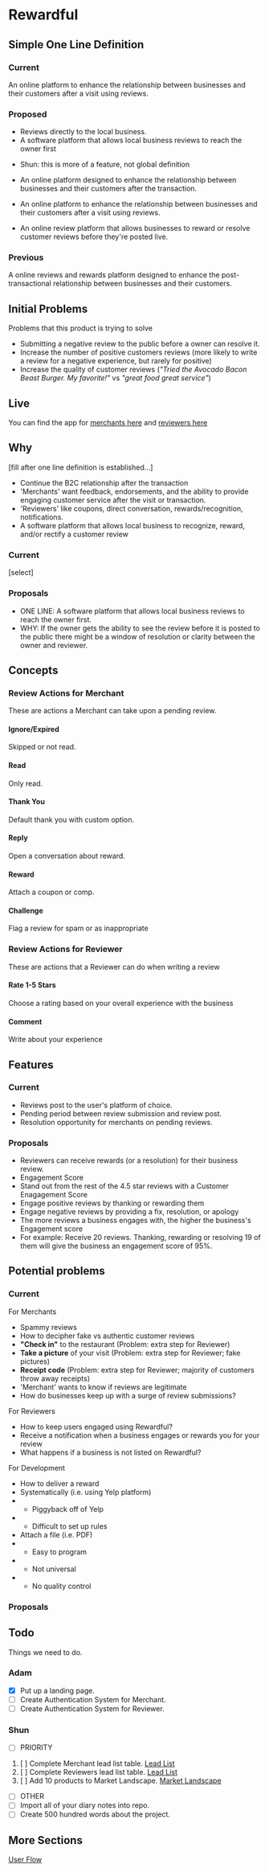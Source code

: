 # Rewardful
## Simple One Line Definition
### Current
An online platform to enhance the relationship between businesses and their customers after a visit using reviews.

### Proposed
- Reviews directly to the local business.
- A software platform that allows local business reviews to reach the owner first
 * Shun: this is more of a feature, not global definition
- An online platform designed to enhance the relationship between businesses and their customers after the transaction.
 * An online platform to enhance the relationship between businesses and their customers after a visit using reviews.
- An online review platform that allows businesses to reward or resolve customer reviews before they're posted live.

 
### Previous
A online reviews and rewards platform designed to enhance the post-transactional relationship between businesses and their customers.

## Initial Problems
Problems that this product is trying to solve
- Submitting a negative review to the public before a owner can resolve it.
- Increase the number of positive customers reviews (more likely to write a review for a negative experience, but rarely for positive)
- Increase the quality of customer reviews (*"Tried the Avocado Bacon Beast Burger. My favorite!"* vs *"great food great service"*)

## Live
You can find the app for [merchants here](http://biz-rewardful.jastcode.com) and [reviewers here](http://rewardful.jastcode.com)

## Why
[fill after one line definition is established...]
- Continue the B2C relationship after the transaction
- 'Merchants' want feedback, endorsements, and the ability to provide engaging customer service after the visit or transaction.
- 'Reviewers' like coupons, direct conversation, rewards/recognition, notifications.
- A software platform that allows local business to recognize, reward, and/or rectify a customer review

### Current
[select]
### Proposals
- ONE LINE: A software platform that allows local business reviews to reach the owner first.
 - WHY: If the owner gets the ability to see the review before it is posted to the public there might be a window of resolution or clarity between the owner and reviewer.

## Concepts
### Review Actions for Merchant
These are actions a Merchant can take upon a pending review.
#### Ignore/Expired
Skipped or not read.
#### Read
Only read.
#### Thank You
Default thank you with custom option.
#### Reply
Open a conversation about reward.
#### Reward
Attach a coupon or comp.
#### Challenge
Flag a review for spam or as inappropriate

### Review Actions for Reviewer
These are actions that a Reviewer can do when writing a review
#### Rate 1-5 Stars
Choose a rating based on your overall experience with the business
#### Comment
Write about your experience

## Features

### Current
- Reviews post to the user's platform of choice.
- Pending period between review submission and review post.
- Resolution opportunity for merchants on pending reviews.

### Proposals
- Reviewers can receive rewards (or a resolution) for their business review.
- Engagement Score
 - Stand out from the rest of the 4.5 star reviews with a Customer Enagagement Score
 - Engage positive reviews by thanking or rewarding them
 - Engage negative reviews by providing a fix, resolution, or apology
 - The more reviews a business engages with, the higher the business's Engagement score
 - For example: Receive 20 reviews. Thanking, rewarding or resolving 19 of them will give the business an engagement score of 95%.

## Potential problems

### Current
For Merchants
- Spammy reviews
 - How to decipher fake vs authentic customer reviews
  - **"Check in"** to the restaurant (Problem: extra step for Reviewer)
  - **Take a picture** of your visit (Problem: extra step for Reviewer; fake pictures)
  - **Receipt code** (Problem: extra step for Reviewer; majority of customers throw away receipts)
 - 'Merchant' wants to know if reviews are legitimate
- How do businesses keep up with a surge of review submissions?

For Reviewers
 - How to keep users engaged using Rewardful?
  - Receive a notification when a business engages or rewards you for your review
 - What happens if a business is not listed on Rewardful?
 
For Development
- How to deliver a reward
 - Systematically (i.e. using Yelp platform)
  - + Piggyback off of Yelp
  - - Difficult to set up rules
 - Attach a file (i.e. PDF)
  - + Easy to program
  - - Not universal
  - - No quality control 

### Proposals



## Todo
Things we need to do.

### Adam
- [x] Put up a landing page.
- [ ] Create Authentication System for Merchant.
- [ ] Create Authentication System for Reviewer.

### Shun
- [ ] PRIORITY
 1. [ ] Complete Merchant lead list table.
  [Lead List](biz/sales/our-first-merchants/merchant-list.md)
 2. [ ] Complete Reviewers lead list table.
  [Lead List](biz/sales/our-first-reviewers/lead-list.md)
 3. [ ] Add 10 products to Market Landscape.
 [Market Landscape](biz/market-landscape/general.md)
- [ ] OTHER
 - [ ] Import all of your diary notes into repo.
 - [ ] Create 500 hundred words about the project.
 
## More Sections
[User Flow](user-flow.md)
